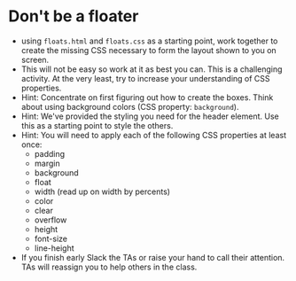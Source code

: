 # Don't be a floater
* using `floats.html` and `floats.css` as a starting point, work together to create the missing CSS necessary to form the layout shown to you on screen.
* This will not be easy so work at it as best you can. This is a challenging activity. At the very least, try to increase your understanding of CSS properties.
* Hint: Concentrate on first figuring out how to create the boxes. Think about using background colors (CSS property: `background`).
* Hint: We've provided the styling you need for the header element. Use this as a starting point to style the others.
* Hint: You will need to apply each of the following CSS properties at least once:
  * padding
  * margin
  * background
  * float
  * width (read up on width by percents)
  * color
  * clear
  * overflow
  * height
  * font-size
  * line-height
* If you finish early Slack the TAs or raise your hand to call their attention. TAs will reassign you to help others in the class.